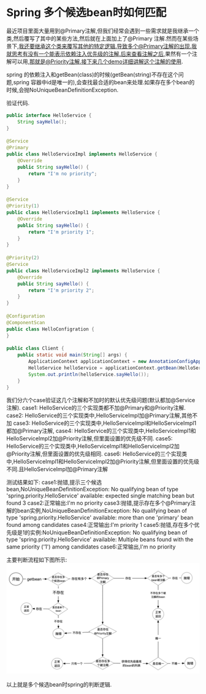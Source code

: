 # Spring 多个候选bean时如何匹配

最近项目里面大量用到@Primary注解,但我们经常会遇到一些需求就是我继承一个类,然后覆写了其中的某些方法,然后就在上面加上了@Primary 注解.然而在某些场景下,我还要继承这个类来覆写其他的特定逻辑.导致多个@Primary注解的出现.我就思考有没有一个能表示依赖注入优先级的注解.后来查看注解之后,果然有一个注解可以用,那就是@Priority注解.接下来几个demo详细讲解这个注解的使用.

spring 的依赖注入和getBean(class)的时候(getBean(string)不存在这个问题,spring 容器中id是唯一的),会查找最合适的bean来处理.如果存在多个bean的时候,会抛NoUniqueBeanDefinitionException.

验证代码.
```java
public interface HelloService {
    String sayHello();
}

@Service
@Primary
public class HelloServiceImpl implements HelloService {
    @Override
    public String sayHello() {
        return "I'm no priority";
    }
}

@Service
@Priority(1)
public class HelloServiceImpl1 implements HelloService {
    @Override
    public String sayHello() {
        return "I'm priority 1";
    }
}

@Priority(2)
@Service
public class HelloServiceImpl2 implements HelloService {
    @Override
    public String sayHello() {
        return "I'm priority 2";
    }
}

@Configuration
@ComponentScan
public class HelloConfigration {
}

public class Client {
    public static void main(String[] args) {
        ApplicationContext applicationContext = new AnnotationConfigApplicationContext(HelloConfigration.class);
        HelloService helloService = applicationContext.getBean(HelloService.class);
        System.out.println(helloService.sayHello());
    }
}
```

我们分六个case验证这几个注解和不加时的默认优先级问题(默认都加@Service注解).
case1: HelloService的三个实现类都不加@Primary和@Priority注解.
case2: HelloService的三个实现类中,HelloServiceImpl加@Primary注解,其他不加
case3: HelloService的三个实现类中,HelloServiceImpl和HelloServiceImpl1都加@Primary注解,
case4: HelloService的三个实现类中,HelloServiceImpl1和HelloServiceImpl2加@Priority注解,但里面设置的优先级不同.
case5: HelloService的三个实现类中,HelloServiceImpl1和HelloServiceImpl2加@Priority注解,但里面设置的优先级相同.
case6: HelloService的三个实现类中,HelloServiceImpl1和HelloServiceImpl2加@Priority注解,但里面设置的优先级不同.且HelloServiceImpl加@Primary注解

测试结果如下:
case1:抛错,提示三个候选bean,NoUniqueBeanDefinitionException: No qualifying bean of type 'spring.priority.HelloService' available: expected single matching bean but found 3
case2:正常输出:I'm no priority
case3:抛错,提示存在多个@Primary注解的bean实例,NoUniqueBeanDefinitionException: No qualifying bean of type 'spring.priority.HelloService' available: more than one 'primary' bean found among candidates
case4:正常输出:I'm priority 1
case5:抛错,存在多个优先级是1的实例:NoUniqueBeanDefinitionException: No qualifying bean of type 'spring.priority.HelloService' available: Multiple beans found with the same priority ('1') among candidates
case6:正常输出,I'm no priority

主要判断流程如下图所示:
![多个候选bean的处理逻辑](image/bean_inject.jpg)

以上就是多个候选bean时spring的判断逻辑.